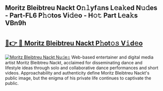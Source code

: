 ## Moritz Bleibtreu Nackt O𝚗𝚕yf𝚊ns L𝚎a𝚔ed N𝚞𝚍es - Part-FL6 P𝚑𝚘tos Vi𝚍𝚎o - H𝚘𝚝 Part L𝚎a𝚔s VBn9h

# <h2><a href="http://kf650ue.oniu.top/?m=Moritz+Bleibtreu+Nackt">🔗👉 🔴 Moritz Bleibtreu Nackt P𝚑ot𝚘𝚜 V𝚒d𝚎o</a></h2>

[![Moritz Bleibtreu Nackt Nu𝚍e𝚜](https://i.imgur.com/0qMVB7G.gif)](http://kf650ue.oniu.top/?m=Moritz+Bleibtreu+Nackt)
Web-based entertainer and digital media artist Moritz Bleibtreu Nackt, acclaimed for disseminating dance and lifestyle ideas through solo and collaborative dance performances and short videos. Approachability and authenticity define Moritz Bleibtreu Nackt's public image, but the enigma of his private life continues to captivate the public.  

